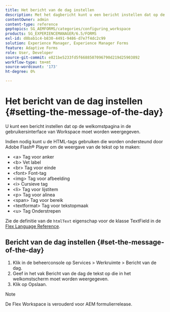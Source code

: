 ```yaml
---
title: Het bericht van de dag instellen
description: Met het dagbericht kunt u een bericht instellen dat op de welkomstpagina in de gebruikersinterface van Workspace moet worden weergegeven.
contentOwner: admin
content-type: reference
geptopics: SG_AEMFORMS/categories/configuring_workspace
products: SG_EXPERIENCEMANAGER/6.5/FORMS
exl-id: d8bab1c4-b830-4491-9486-d7e7f4dc2c99
solution: Experience Manager, Experience Manager Forms
feature: Adaptive Forms
role: User, Developer
source-git-commit: e821be5233fd5f6688507096790d219d25903892
workflow-type: tm+mt
source-wordcount: '173'
ht-degree: 0%

---
```


# Het bericht van de dag instellen {#setting-the-message-of-the-day}

U kunt een bericht instellen dat op de welkomstpagina in de gebruikersinterface van Workspace moet worden weergegeven.

Indien nodig kunt u de HTML-tags gebruiken die worden ondersteund door Adobe Flash® Player om de weergave van de tekst op te maken:

* &lt;a> Tag voor anker
* &lt;b> Vet label
* &lt;br> Tag voor einde
* &lt;font> Font-tag
* &lt;img> Tag voor afbeelding
* &lt;i> Cursieve tag
* &lt;li> Tag voor lijstitem
* &lt;p> Tag voor alinea
* &lt;span> Tag voor bereik
* &lt;textformat> Tag voor tekstopmaak
* &lt;u> Tag Onderstrepen

Zie de definitie van de `htmlText` eigenschap voor de klasse TextField in de [Flex Language Reference](https://flex.apache.org/).

## Bericht van de dag instellen {#set-the-message-of-the-day}

1. Klik in de beheerconsole op Services > Werkruimte > Bericht van de dag.
1. Geef in het vak Bericht van de dag de tekst op die in het welkomstscherm moet worden weergegeven.
1. Klik op Opslaan.

>[!NOTE]
>
>De Flex Workspace is verouderd voor AEM formulierrelease.
